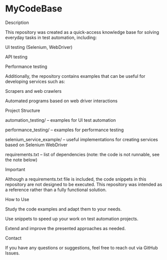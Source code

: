 # MyCodeBase

Description

This repository was created as a quick-access knowledge base for solving everyday tasks in test automation, including:

UI testing (Selenium, WebDriver)

API testing

Performance testing

Additionally, the repository contains examples that can be useful for developing services such as:

Scrapers and web crawlers

Automated programs based on web driver interactions

Project Structure

automation_testing/ – examples for UI test automation

performance_testing/ – examples for performance testing

selenium_service_example/ – useful implementations for creating services based on Selenium WebDriver

requirements.txt – list of dependencies (note: the code is not runnable, see the note below)

Important

Although a requirements.txt file is included, the code snippets in this repository are not designed to be executed. This repository was intended as a reference rather than a fully functional solution.

How to Use

Study the code examples and adapt them to your needs.

Use snippets to speed up your work on test automation projects.

Extend and improve the presented approaches as needed.

Contact

If you have any questions or suggestions, feel free to reach out via GitHub Issues.
